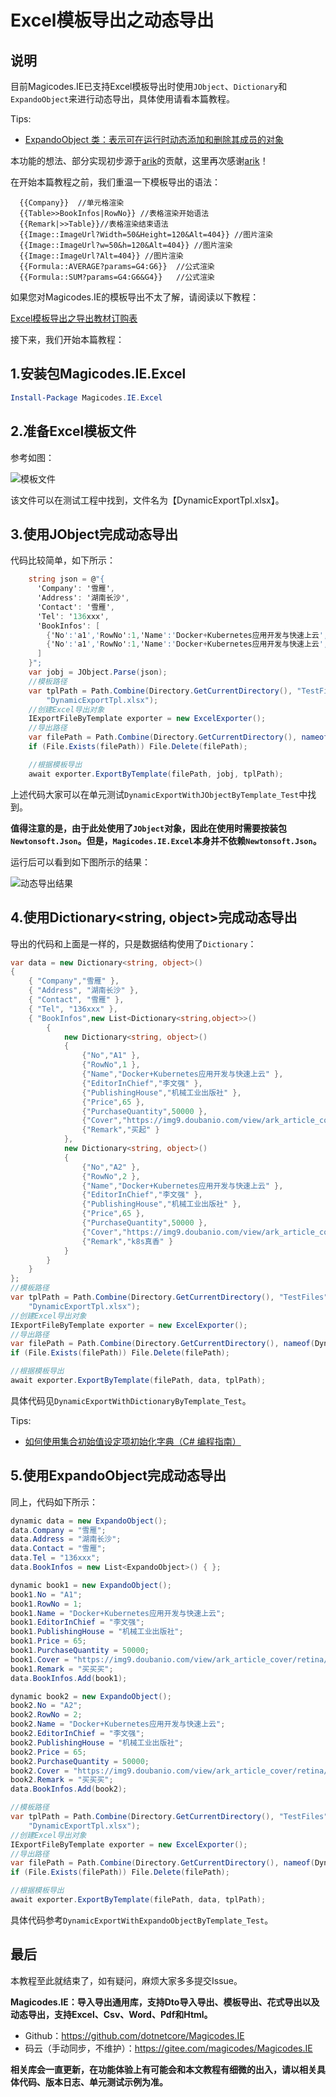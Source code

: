 # Excel模板导出之动态导出

## 说明

目前Magicodes.IE已支持Excel模板导出时使用`JObject`、`Dictionary`和`ExpandoObject`来进行动态导出，具体使用请看本篇教程。

Tips:

- [ExpandoObject 类：表示可在运行时动态添加和删除其成员的对象](https://docs.microsoft.com/zh-cn/dotnet/api/system.dynamic.expandoobject?view=net-5.0&WT.mc_id=DT-MVP-5004079)

本功能的想法、部分实现初步源于[arik](https://gitee.com/arik)的贡献，这里再次感谢[arik](https://gitee.com/arik)！

在开始本篇教程之前，我们重温一下模板导出的语法：

```
  {{Company}}  //单元格渲染
  {{Table>>BookInfos|RowNo}} //表格渲染开始语法
  {{Remark|>>Table}}//表格渲染结束语法
  {{Image::ImageUrl?Width=50&Height=120&Alt=404}} //图片渲染
  {{Image::ImageUrl?w=50&h=120&Alt=404}} //图片渲染
  {{Image::ImageUrl?Alt=404}} //图片渲染
  {{Formula::AVERAGE?params=G4:G6}}  //公式渲染
  {{Formula::SUM?params=G4:G6&G4}}   //公式渲染
```

如果您对Magicodes.IE的模板导出不太了解，请阅读以下教程：

[Excel模板导出之导出教材订购表](9.Excel模板导出之导出教材订购表.md)

接下来，我们开始本篇教程：

## 1.安装包Magicodes.IE.Excel

```powershell
Install-Package Magicodes.IE.Excel
```

## 2.准备Excel模板文件

参考如图：

![模板文件](../res/image-20210308175620226.png)

该文件可以在测试工程中找到，文件名为【DynamicExportTpl.xlsx】。

## 3.使用JObject完成动态导出

代码比较简单，如下所示：

```csharp
    string json = @"{
      'Company': '雪雁',
      'Address': '湖南长沙',
      'Contact': '雪雁',
      'Tel': '136xxx',
      'BookInfos': [
        {'No':'a1','RowNo':1,'Name':'Docker+Kubernetes应用开发与快速上云','EditorInChief':'李文强','PublishingHouse':'机械工业出版社','Price':65,'PurchaseQuantity':10000,'Cover':'https://img9.doubanio.com/view/ark_article_cover/retina/public/135025435.jpg?v=1585121965','Remark':'备注'},
        {'No':'a1','RowNo':1,'Name':'Docker+Kubernetes应用开发与快速上云','EditorInChief':'李文强','PublishingHouse':'机械工业出版社','Price':65,'PurchaseQuantity':10000,'Cover':'https://img9.doubanio.com/view/ark_article_cover/retina/public/135025435.jpg?v=1585121965','Remark':'备注'}
      ]
    }";
    var jobj = JObject.Parse(json);
    //模板路径
    var tplPath = Path.Combine(Directory.GetCurrentDirectory(), "TestFiles", "ExportTemplates",
        "DynamicExportTpl.xlsx");
    //创建Excel导出对象
    IExportFileByTemplate exporter = new ExcelExporter();
    //导出路径
    var filePath = Path.Combine(Directory.GetCurrentDirectory(), nameof(DynamicExportByTemplate_Test) + ".xlsx");
    if (File.Exists(filePath)) File.Delete(filePath);

    //根据模板导出
    await exporter.ExportByTemplate(filePath, jobj, tplPath);

```
上述代码大家可以在单元测试`DynamicExportWithJObjectByTemplate_Test`中找到。

**值得注意的是，由于此处使用了`JObject`对象，因此在使用时需要按装包`Newtonsoft.Json`。但是，`Magicodes.IE.Excel`本身并不依赖`Newtonsoft.Json`。**

运行后可以看到如下图所示的结果：

![动态导出结果](../res/image-20210308180430331.png)

## 4.使用Dictionary<string, object>完成动态导出

导出的代码和上面是一样的，只是数据结构使用了`Dictionary`：

```csharp
var data = new Dictionary<string, object>()
{
    { "Company","雪雁" },
    { "Address", "湖南长沙" },
    { "Contact", "雪雁" },
    { "Tel", "136xxx" },
    { "BookInfos",new List<Dictionary<string,object>>()
        {
            new Dictionary<string, object>()
            {
                {"No","A1" },
                {"RowNo",1 },
                {"Name","Docker+Kubernetes应用开发与快速上云" },
                {"EditorInChief","李文强" },
                {"PublishingHouse","机械工业出版社" },
                {"Price",65 },
                {"PurchaseQuantity",50000 },
                {"Cover","https://img9.doubanio.com/view/ark_article_cover/retina/public/135025435.jpg?v=1585121965" },
                {"Remark","买起" }
            },
            new Dictionary<string, object>()
            {
                {"No","A2" },
                {"RowNo",2 },
                {"Name","Docker+Kubernetes应用开发与快速上云" },
                {"EditorInChief","李文强" },
                {"PublishingHouse","机械工业出版社" },
                {"Price",65 },
                {"PurchaseQuantity",50000 },
                {"Cover","https://img9.doubanio.com/view/ark_article_cover/retina/public/135025435.jpg?v=1585121965" },
                {"Remark","k8s真香" }
            }
        }
    }
};
//模板路径
var tplPath = Path.Combine(Directory.GetCurrentDirectory(), "TestFiles", "ExportTemplates",
    "DynamicExportTpl.xlsx");
//创建Excel导出对象
IExportFileByTemplate exporter = new ExcelExporter();
//导出路径
var filePath = Path.Combine(Directory.GetCurrentDirectory(), nameof(DynamicExportWithDictionaryByTemplate_Test) + ".xlsx");
if (File.Exists(filePath)) File.Delete(filePath);

//根据模板导出
await exporter.ExportByTemplate(filePath, data, tplPath);
```

具体代码见`DynamicExportWithDictionaryByTemplate_Test`。

Tips:

- [如何使用集合初始值设定项初始化字典（C# 编程指南）](https://docs.microsoft.com/zh-cn/dotnet/csharp/programming-guide/classes-and-structs/how-to-initialize-a-dictionary-with-a-collection-initializer?WT.mc_id=DT-MVP-5004079)

## 5.使用ExpandoObject完成动态导出

同上，代码如下所示：

```csharp
dynamic data = new ExpandoObject();
data.Company = "雪雁";
data.Address = "湖南长沙";
data.Contact = "雪雁";
data.Tel = "136xxx";
data.BookInfos = new List<ExpandoObject>() { };

dynamic book1 = new ExpandoObject();
book1.No = "A1";
book1.RowNo = 1;
book1.Name = "Docker+Kubernetes应用开发与快速上云";
book1.EditorInChief = "李文强";
book1.PublishingHouse = "机械工业出版社";
book1.Price = 65;
book1.PurchaseQuantity = 50000;
book1.Cover = "https://img9.doubanio.com/view/ark_article_cover/retina/public/135025435.jpg?v=1585121965";
book1.Remark = "买买买";
data.BookInfos.Add(book1);

dynamic book2 = new ExpandoObject();
book2.No = "A2";
book2.RowNo = 2;
book2.Name = "Docker+Kubernetes应用开发与快速上云";
book2.EditorInChief = "李文强";
book2.PublishingHouse = "机械工业出版社";
book2.Price = 65;
book2.PurchaseQuantity = 50000;
book2.Cover = "https://img9.doubanio.com/view/ark_article_cover/retina/public/135025435.jpg?v=1585121965";
book2.Remark = "买买买";
data.BookInfos.Add(book2);

//模板路径
var tplPath = Path.Combine(Directory.GetCurrentDirectory(), "TestFiles", "ExportTemplates",
    "DynamicExportTpl.xlsx");
//创建Excel导出对象
IExportFileByTemplate exporter = new ExcelExporter();
//导出路径
var filePath = Path.Combine(Directory.GetCurrentDirectory(), nameof(DynamicExportWithExpandoObjectByTemplate_Test) + ".xlsx");
if (File.Exists(filePath)) File.Delete(filePath);

//根据模板导出
await exporter.ExportByTemplate(filePath, data, tplPath);
```

具体代码参考`DynamicExportWithExpandoObjectByTemplate_Test`。

## 最后

本教程至此就结束了，如有疑问，麻烦大家多多提交Issue。

**Magicodes.IE：导入导出通用库，支持Dto导入导出、模板导出、花式导出以及动态导出，支持Excel、Csv、Word、Pdf和Html。**

- Github：<https://github.com/dotnetcore/Magicodes.IE>
- 码云（手动同步，不维护）：<https://gitee.com/magicodes/Magicodes.IE>

**相关库会一直更新，在功能体验上有可能会和本文教程有细微的出入，请以相关具体代码、版本日志、单元测试示例为准。**
